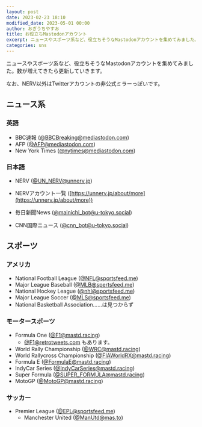 ```yaml
---
layout: post
date: 2023-02-23 18:10
modified_date: 2023-05-01 00:00
author: おぎうちやすお
title: お役立ちMastodonアカウント
excerpt: ニュースやスポーツ系など、役立ちそうなMastodonアカウントを集めてみました。
categories: sns
---
```

ニュースやスポーツ系など、役立ちそうなMastodonアカウントを集めてみました。数が増えてきたら更新していきます。

なお、NERV以外はTwitterアカウントの非公式ミラーっぽいです。

## ニュース系
### 英語

- BBC速報 ([@BBCBreaking@mediastodon.com](https://mediastodon.com/@BBCBreaking))
- AFP ([@AFP@mediastodon.com](https://mediastodon.com/@AFP))
- New York Times ([@nytimes@mediastodon.com](https://mediastodon.com/@nytimes))

### 日本語

- NERV ([@UN_NERV@unnerv.jp](https://unnerv.jp/@UN_NERV))
- NERVアカウント一覧 ([https://unnerv.jp/about/more](https://unnerv.jp/about/more))

- 毎日新聞News ([@mainichi_bot@u-tokyo.social](https://u-tokyo.social/@mainichi_bot))
- CNN国際ニュース ([@cnn_bot@u-tokyo.social](https://u-tokyo.social/@cnn_bot))

## スポーツ
### アメリカ
- National Football League ([@NFL@sportsfeed.me](https://sportsfeed.me/@nfl))
- Major League Baseball ([@MLB@spertsfeed.me](https://sportsfeed.me/@MLB))
- National Hockey League ([@nhl@sportsfeed.me](https://sportsfeed.me/@nhl))
- Major League Soccer ([@MLS@sportsfeed.me](https://sportsfeed.me/@MLS))
- National Basketball Association……は見つからず

### モータースポーツ
- Formula One ([@F1@mastd.racing](https://mastd.racing/@F1))
  - [@F1@retrotweets.com](https://retrotweets.com/@F1) もあります。
- World Rally Championship ([@WRC@mastd.racing](https://mastd.racing/@WRC))
- World Rallycross Championship ([@FIAWorldRX@mastd.racing](https://mastd.racing/@FIAWorldRX))
- Formula E ([@FormulaE@mastd.racing](https://mastd.racing/@FormulaE))
- IndyCar Series ([@IndyCarSeries@mastd.racing](https://mastd.racing/@IndyCarSeries))
- Super Formula ([@SUPER_FORMULA@mastd.racing](https://mastd.racing/@SuperFormula))
- MotoGP ([@MotoGP@mastd.racing](https://mastd.racing/@MotoGP))

### サッカー
- Premier League ([@EPL@sportsfeed.me](https://sportsfeed.me/@EPL))
  - Manchester United ([@ManUtd@mas.to](https://mas.to/@ManUtd))

